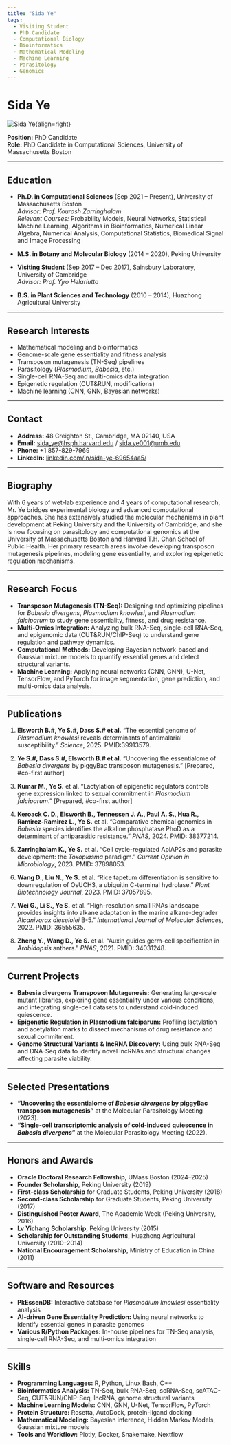 ```yaml
---
title: "Sida Ye"
tags:
  - Visiting Student
  - PhD Candidate
  - Computational Biology
  - Bioinformatics
  - Mathematical Modeling
  - Machine Learning
  - Parasitology
  - Genomics
---
```


# **Sida Ye**

![Sida Ye](https://media.licdn.com/dms/image/v2/C5103AQFsmvZ3AF6G3g/profile-displayphoto-shrink_800_800/profile-displayphoto-shrink_800_800/0/1565708124632?e=1746662400&v=beta&t=GJ298qXpdQvwfMdpp8SF2dJnPeM28EGeDbqXWAXc3-o){align=right}

**Position:** PhD Candidate  
**Role:** PhD Candidate in Computational Sciences, University of Massachusetts Boston

---

## **Education**

- **Ph.D. in Computational Sciences** (Sep 2021 – Present), University of Massachusetts Boston  
  *Advisor: Prof. Kourosh Zarringhalam*  
  *Relevant Courses:* Probability Models, Neural Networks, Statistical Machine Learning, Algorithms in Bioinformatics, Numerical Linear Algebra, Numerical Analysis, Computational Statistics, Biomedical Signal and Image Processing

- **M.S. in Botany and Molecular Biology** (2014 – 2020), Peking University

- **Visiting Student** (Sep 2017 – Dec 2017), Sainsbury Laboratory, University of Cambridge  
  *Advisor: Prof. Yjro Helariutta*

- **B.S. in Plant Sciences and Technology** (2010 – 2014), Huazhong Agricultural University

---

## **Research Interests**

- Mathematical modeling and bioinformatics
- Genome-scale gene essentiality and fitness analysis
- Transposon mutagenesis (TN-Seq) pipelines
- Parasitology (*Plasmodium*, *Babesia*, etc.)
- Single-cell RNA-Seq and multi-omics data integration
- Epigenetic regulation (CUT&RUN, modifications)
- Machine learning (CNN, GNN, Bayesian networks)

---

## **Contact**

- **Address:** 48 Creighton St., Cambridge, MA 02140, USA  
- **Email:** [sida_ye@hsph.harvard.edu](mailto:sida_ye@hsph.harvard.edu) / [sida.ye001@umb.edu](mailto:sida.ye001@umb.edu)  
- **Phone:** +1 857-829-7969  
- **LinkedIn:** [linkedin.com/in/sida-ye-69654aa5/](https://www.linkedin.com/in/sida-ye-69654aa5/)

---

## **Biography**

With 6 years of wet-lab experience and 4 years of computational research, Mr. Ye bridges experimental biology and advanced computational approaches. She has extensively studied the molecular mechanisms in plant development at Peking University and the University of Cambridge, and she is now focusing on parasitology and computational genomics at the University of Massachusetts Boston and Harvard T.H. Chan School of Public Health. Her primary research areas involve developing transposon mutagenesis pipelines, modeling gene essentiality, and exploring epigenetic regulation mechanisms.

---

## **Research Focus**

- **Transposon Mutagenesis (TN-Seq):** Designing and optimizing pipelines for *Babesia divergens*, *Plasmodium knowlesi*, and *Plasmodium falciparum* to study gene essentiality, fitness, and drug resistance.
- **Multi-Omics Integration:** Analyzing bulk RNA-Seq, single-cell RNA-Seq, and epigenomic data (CUT&RUN/ChIP-Seq) to understand gene regulation and pathway dynamics.
- **Computational Methods:** Developing Bayesian network-based and Gaussian mixture models to quantify essential genes and detect structural variants.
- **Machine Learning:** Applying neural networks (CNN, GNN), U-Net, TensorFlow, and PyTorch for image segmentation, gene prediction, and multi-omics data analysis.

---

## **Publications**

1. **Elsworth B.#, Ye S.#, Dass S.# et al.** “The essential genome of *Plasmodium knowlesi* reveals determinants of antimalarial susceptibility.” *Science*, 2025. PMID:39913579.

2. **Ye S.#, Dass S.#, Elsworth B.# et al.** “Uncovering the essentialome of *Babesia divergens* by piggyBac transposon mutagenesis.” [Prepared, #co-first author]

3. **Kumar M., Ye S.** et al. “Lactylation of epigenetic regulators controls gene expression linked to sexual commitment in *Plasmodium falciparum*.” [Prepared, #co-first author]

4. **Keroack C. D., Elsworth B., Tennessen J. A., Paul A. S., Hua R., Ramirez-Ramirez L., Ye S.** et al. “Comparative chemical genomics in *Babesia* species identifies the alkaline phosphatase PhoD as a determinant of antiparasitic resistance.” *PNAS*, 2024. PMID: 38377214.

5. **Zarringhalam K., Ye S.** et al. “Cell cycle-regulated ApiAP2s and parasite development: the *Toxoplasma* paradigm.” *Current Opinion in Microbiology*, 2023. PMID: 37898053.

6. **Wang D., Liu N., Ye S.** et al. “Rice tapetum differentiation is sensitive to downregulation of OsUCH3, a ubiquitin C-terminal hydrolase.” *Plant Biotechnology Journal*, 2023. PMID: 37057895.

7. **Wei G., Li S., Ye S.** et al. “High-resolution small RNAs landscape provides insights into alkane adaptation in the marine alkane-degrader *Alcanivorax dieselolei* B-5.” *International Journal of Molecular Sciences*, 2022. PMID: 36555635.

8. **Zheng Y., Wang D., Ye S.** et al. “Auxin guides germ-cell specification in *Arabidopsis* anthers.” *PNAS*, 2021. PMID: 34031248.

---

## **Current Projects**

- **Babesia divergens Transposon Mutagenesis:** Generating large-scale mutant libraries, exploring gene essentiality under various conditions, and integrating single-cell datasets to understand cold-induced quiescence.
- **Epigenetic Regulation in Plasmodium falciparum:** Profiling lactylation and acetylation marks to dissect mechanisms of drug resistance and sexual commitment.
- **Genome Structural Variants & lncRNA Discovery:** Using bulk RNA-Seq and DNA-Seq data to identify novel lncRNAs and structural changes affecting parasite viability.

---

## **Selected Presentations**

- **“Uncovering the essentialome of *Babesia divergens* by piggyBac transposon mutagenesis”** at the Molecular Parasitology Meeting (2023).
- **“Single-cell transcriptomic analysis of cold-induced quiescence in *Babesia divergens*”** at the Molecular Parasitology Meeting (2022).

---

## **Honors and Awards**

- **Oracle Doctoral Research Fellowship**, UMass Boston (2024–2025)
- **Founder Scholarship**, Peking University (2019)
- **First-class Scholarship** for Graduate Students, Peking University (2018)
- **Second-class Scholarship** for Graduate Students, Peking University (2017)
- **Distinguished Poster Award**, The Academic Week (Peking University, 2016)
- **Lv Yichang Scholarship**, Peking University (2015)
- **Scholarship for Outstanding Students**, Huazhong Agricultural University (2010–2014)
- **National Encouragement Scholarship**, Ministry of Education in China (2011)

---

## **Software and Resources**

- **PkEssenDB:** Interactive database for *Plasmodium knowlesi* essentiality analysis
- **AI-driven Gene Essentiality Prediction:** Using neural networks to identify essential genes in parasite genomes
- **Various R/Python Packages:** In-house pipelines for TN-Seq analysis, single-cell RNA-Seq, and multi-omics integration

---

## **Skills**

- **Programming Languages:** R, Python, Linux Bash, C++
- **Bioinformatics Analysis:** TN-Seq, bulk RNA-Seq, scRNA-Seq, scATAC-Seq, CUT&RUN/ChIP-Seq, lncRNA, genome structural variants
- **Machine Learning Models:** CNN, GNN, U-Net, TensorFlow, PyTorch
- **Protein Structure:** Rosetta, AutoDock, protein-ligand docking
- **Mathematical Modeling:** Bayesian inference, Hidden Markov Models, Gaussian mixture models
- **Tools and Workflow:** Plotly, Docker, Snakemake, Nextflow
